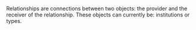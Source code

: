 Relationships are connections between two objects: the provider and the
receiver of the relationship. These objects can currently be: institutions or
types.

